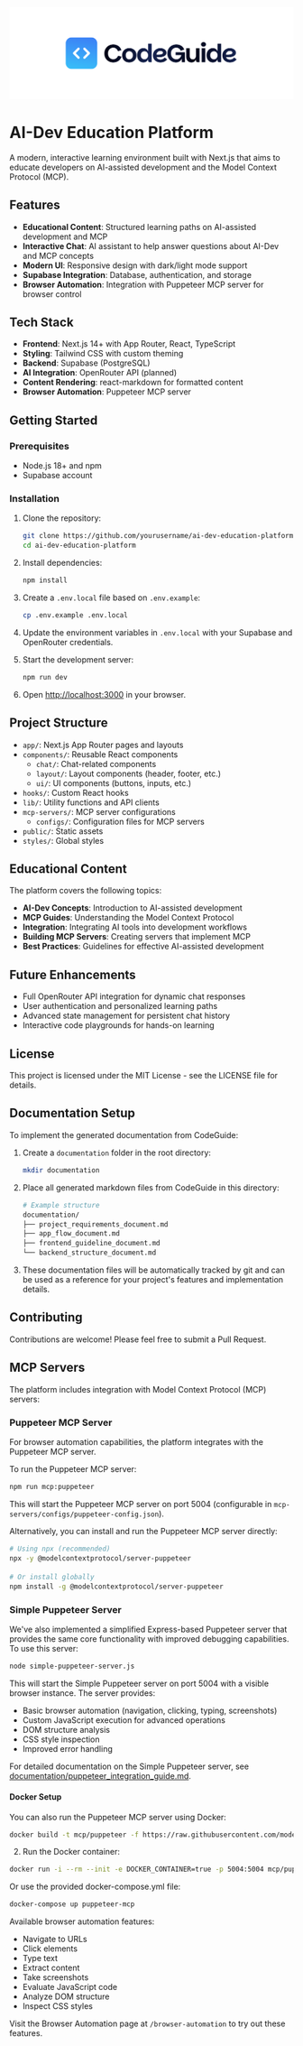 [![CodeGuide](/codeguide-backdrop.svg)](https://codeguide.dev)

# AI-Dev Education Platform

A modern, interactive learning environment built with Next.js that aims to educate developers on AI-assisted development and the Model Context Protocol (MCP).

## Features

- **Educational Content**: Structured learning paths on AI-assisted development and MCP
- **Interactive Chat**: AI assistant to help answer questions about AI-Dev and MCP concepts
- **Modern UI**: Responsive design with dark/light mode support
- **Supabase Integration**: Database, authentication, and storage
- **Browser Automation**: Integration with Puppeteer MCP server for browser control

## Tech Stack

- **Frontend**: Next.js 14+ with App Router, React, TypeScript
- **Styling**: Tailwind CSS with custom theming
- **Backend**: Supabase (PostgreSQL)
- **AI Integration**: OpenRouter API (planned)
- **Content Rendering**: react-markdown for formatted content
- **Browser Automation**: Puppeteer MCP server

## Getting Started

### Prerequisites

- Node.js 18+ and npm
- Supabase account

### Installation

1. Clone the repository:
   ```bash
   git clone https://github.com/yourusername/ai-dev-education-platform.git
   cd ai-dev-education-platform
   ```

2. Install dependencies:
   ```bash
   npm install
   ```

3. Create a `.env.local` file based on `.env.example`:
   ```bash
   cp .env.example .env.local
   ```

4. Update the environment variables in `.env.local` with your Supabase and OpenRouter credentials.

5. Start the development server:
   ```bash
   npm run dev
   ```

6. Open [http://localhost:3000](http://localhost:3000) in your browser.

## Project Structure

- `app/`: Next.js App Router pages and layouts
- `components/`: Reusable React components
  - `chat/`: Chat-related components
  - `layout/`: Layout components (header, footer, etc.)
  - `ui/`: UI components (buttons, inputs, etc.)
- `hooks/`: Custom React hooks
- `lib/`: Utility functions and API clients
- `mcp-servers/`: MCP server configurations
  - `configs/`: Configuration files for MCP servers
- `public/`: Static assets
- `styles/`: Global styles

## Educational Content

The platform covers the following topics:

- **AI-Dev Concepts**: Introduction to AI-assisted development
- **MCP Guides**: Understanding the Model Context Protocol
- **Integration**: Integrating AI tools into development workflows
- **Building MCP Servers**: Creating servers that implement MCP
- **Best Practices**: Guidelines for effective AI-assisted development

## Future Enhancements

- Full OpenRouter API integration for dynamic chat responses
- User authentication and personalized learning paths
- Advanced state management for persistent chat history
- Interactive code playgrounds for hands-on learning

## License

This project is licensed under the MIT License - see the LICENSE file for details.

## Documentation Setup

To implement the generated documentation from CodeGuide:

1. Create a `documentation` folder in the root directory:

   ```bash
   mkdir documentation
   ```

2. Place all generated markdown files from CodeGuide in this directory:

   ```bash
   # Example structure
   documentation/
   ├── project_requirements_document.md
   ├── app_flow_document.md
   ├── frontend_guideline_document.md
   └── backend_structure_document.md
   ```

3. These documentation files will be automatically tracked by git and can be used as a reference for your project's features and implementation details.

## Contributing

Contributions are welcome! Please feel free to submit a Pull Request.

## MCP Servers

The platform includes integration with Model Context Protocol (MCP) servers:

### Puppeteer MCP Server

For browser automation capabilities, the platform integrates with the Puppeteer MCP server.

To run the Puppeteer MCP server:

```bash
npm run mcp:puppeteer
```

This will start the Puppeteer MCP server on port 5004 (configurable in `mcp-servers/configs/puppeteer-config.json`).

Alternatively, you can install and run the Puppeteer MCP server directly:

```bash
# Using npx (recommended)
npx -y @modelcontextprotocol/server-puppeteer

# Or install globally
npm install -g @modelcontextprotocol/server-puppeteer
```

### Simple Puppeteer Server

We've also implemented a simplified Express-based Puppeteer server that provides the same core functionality with improved debugging capabilities. To use this server:

```bash
node simple-puppeteer-server.js
```

This will start the Simple Puppeteer server on port 5004 with a visible browser instance. The server provides:

- Basic browser automation (navigation, clicking, typing, screenshots)
- Custom JavaScript execution for advanced operations
- DOM structure analysis
- CSS style inspection
- Improved error handling

For detailed documentation on the Simple Puppeteer server, see [documentation/puppeteer_integration_guide.md](documentation/puppeteer_integration_guide.md).

#### Docker Setup

You can also run the Puppeteer MCP server using Docker:
```bash
docker build -t mcp/puppeteer -f https://raw.githubusercontent.com/modelcontextprotocol/servers/main/src/puppeteer/Dockerfile .
```

2. Run the Docker container:
```bash
docker run -i --rm --init -e DOCKER_CONTAINER=true -p 5004:5004 mcp/puppeteer
```

Or use the provided docker-compose.yml file:
```bash
docker-compose up puppeteer-mcp
```

Available browser automation features:
- Navigate to URLs
- Click elements
- Type text
- Extract content
- Take screenshots
- Evaluate JavaScript code
- Analyze DOM structure
- Inspect CSS styles

Visit the Browser Automation page at `/browser-automation` to try out these features.
